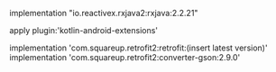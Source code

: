 implementation "io.reactivex.rxjava2:rxjava:2.2.21"

apply plugin:'kotlin-android-extensions'

implementation 'com.squareup.retrofit2:retrofit:(insert latest version)'
implementation 'com.squareup.retrofit2:converter-gson:2.9.0'
